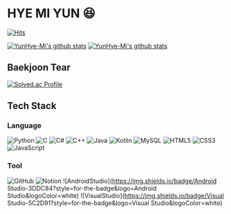 # HYE MI YUN 😆
<!--
**YunHye-Mi/YunHye-Mi** is a ✨ _special_ ✨ repository because its `README.md` (this file) appears on your GitHub profile.

Here are some ideas to get you started:

- 🔭 I’m currently working on ...
- 🌱 I’m currently learning ...
- 👯 I’m looking to collaborate on ...
- 🤔 I’m looking for help with ...
- 💬 Ask me about ...
- 📫 How to reach me: ...
- 😄 Pronouns: ...
- ⚡ Fun fact: ...
-->
[![Hits](https://hits.seeyoufarm.com/api/count/incr/badge.svg?url=https%3A%2F%2Fgithub.com%2FYunHye-Mi&count_bg=%23C7A9DB&title_bg=%23A678D9&title=hits&edge_flat=false)](https://hits.seeyoufarm.com)

[![YunHye-Mi's github stats](https://github-readme-stats.vercel.app/api?username=YunHye-Mi&show_icons=true&theme=buefy)](https://github.com/YunHye-Mi)
[![YunHye-Mi's github stats](https://github-readme-stats.vercel.app/api/top-langs/?username=YunHye-Mi&show_icons=true&hide_border=true&title_color=004386&icon_color=004386&layout=compact&theme=buefy)](https://github.com/YunHye-Mi)

## Baekjoon Tear
[![Solved.ac Profile](http://mazassumnida.wtf/api/v2/generate_badge?boj=osnmkiyc1358)](https://solved.ac/osnmkiyc1358)

## Tech Stack

### Language
![Python](https://img.shields.io/badge/Python-3776AB?style=for-the-badge&logo=Python&logoColor=white)  ![C](https://img.shields.io/badge/c-A8B9CC?style=for-the-badge&logo=c&logoColor=white)  ![C#](https://img.shields.io/badge/c%23-239120?style=for-the-badge&logo=c-sharp&logoColor=white)  ![C++](https://img.shields.io/badge/c++-00599C?style=for-the-badge&logo=c%2B%2B&logoColor=white)  ![Java](https://img.shields.io/badge/Java-007396?style=for-the-badge&logo=Java&logoColor=white)  ![Kotlin](https://img.shields.io/badge/kotlin-7F52FF?style=for-the-badge&logo=kotlin&logoColor=white)  ![MySQL](https://img.shields.io/badge/MySQL-4479A1?style=for-the-badge&logo=MySQL&logoColor=white)  ![HTML5](https://img.shields.io/badge/HTML5-E34F26?style=for-the-badge&logo=HTML5&logoColor=white)  ![CSS3](https://img.shields.io/badge/CSS3-1572B6?style=for-the-badge&logo=CSS3&logoColor=white)  ![JavaScript](https://img.shields.io/badge/JavaScript-F7DF1E?style=for-the-badge&logo=JavaScript&logoColor=white)  

### Tool
![GitHub](https://img.shields.io/badge/github-181717?style=for-the-badge&logo=github&logoColor=white) ![Notion](https://img.shields.io/badge/Notion-000000?style=for-the-badge&logo=notion&logoColor=white) ![AndroidStudio](https://img.shields.io/badge/Android Studio-3DDC84?style=for-the-badge&logo=Android Studio&logoColor=white) ![VisualStudio](https://img.shields.io/badge/Visual Studio-5C2D91?style=for-the-badge&logo=Visual Studio&logoColor=white)  
